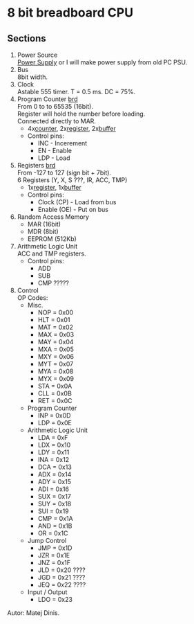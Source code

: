 # 8 bit breadboard CPU 

## Sections
1. Power Source  
[Power Supply] or I will make power supply from old PC PSU.
2. Bus  
8bit width.
3. Clock  
Astable 555 timer.
T = 0.5 ms. DC = 75%.
4. Program Counter [brd](https://github.com/Havcaaren/8bit-CPU/blob/master/fotos/pc/pc-brd.PNG)  
From 0 to to 65535 (16bit).  
Register will hold the number before loading.  
Connected directly to MAR.  
	+ 4x[counter], 2x[register], 2x[buffer]
	+ Control pins:
  		* INC - Incerement 
  		* EN  - Enable 
  		* LDP - Load
5. Registers [brd](https://github.com/Havcaaren/8bit-CPU/blob/be1d6c1e40c23d19458645bf2f5f8a7a15c926d6/fotos/register/register-brd.PNG)  
From -127 to 127 (sign bit + 7bit).  
6 Registers (Y, X, S ???, IR, ACC, TMP)  
	+ 1x[register], 1x[buffer]
	+ Control pins:
		* Clock (CP) - Load from bus
		* Enable (OE) - Put on bus
6. Random Access Memory
	+ MAR (16bit)
	+ MDR (8bit)
    + EEPROM (512Kb)
7. Arithmetic Logic Unit  
ACC and TMP registers.  
	+ Control pins:
		* ADD
		* SUB
		* CMP ?????
8. Control  
OP Codes:
	* Misc.
		+ NOP = 0x00
		+ HLT = 0x01
		+ MAT = 0x02
		+ MAX = 0x03
		+ MAY = 0x04
		+ MXA = 0x05
		+ MXY = 0x06
		+ MYT = 0x07
		+ MYA = 0x08
		+ MYX = 0x09
		+ STA = 0x0A
		+ CLL = 0x0B
		+ RET = 0x0C
	* Program Counter
		+ INP = 0x0D
		+ LDP = 0x0E
	* Arithmetic Logic Unit
		+ LDA = 0xF
		+ LDX = 0x10
		+ LDY = 0x11
		+ INA = 0x12
		+ DCA = 0x13
		+ ADX = 0x14
		+ ADY = 0x15
		+ ADI = 0x16
		+ SUX = 0x17
		+ SUY = 0x18
		+ SUI = 0x19
		+ CMP = 0x1A
		+ AND = 0x1B
		+ OR  = 0x1C
	* Jump Control
		+ JMP = 0x1D
		+ JZR = 0x1E
		+ JNZ = 0x1F
		+ JLD = 0x20 ????
		+ JGD = 0x21 ????
		+ JEQ = 0x22 ????
	* Input / Output
		+ LDO = 0x23



Autor: Matej Dinis.


[counter]: https://www.tme.eu/en/details/74ls193/counters-dividers/texas-instruments/sn74ls193n/
[register]: https://www.tme.eu/en/details/sn74ls273n/flip-flops/texas-instruments/
[buffer]: https://www.tme.eu/en/details/sn74ls245n/buffers-transceivers-drivers/texas-instruments/
[Power Supply]: https://www.tme.eu/en/details/ama12er5-050200y/plug-in-power-supplies/aimtec/
[DIP switch]: https://www.tme.com/us/en-us/details/1825360-5/dip-switches/te-connectivity/
[Comparator]: https://www.tme.eu/sk/details/74ls85/komparatory/texas-instruments/sn74ls85n/
[Adder]: https://www.tme.eu/sk/en/details/nte74ls283/counters-dividers/nte-electronics/
[XOR]: https://www.tme.eu/sk/en/details/nte74ls86/gates-inverters/nte-electronics/